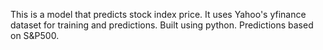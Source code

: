 This is a model that predicts stock index price.
It uses Yahoo's yfinance dataset for training and predictions.
Built using python.
Predictions based on S&P500.
